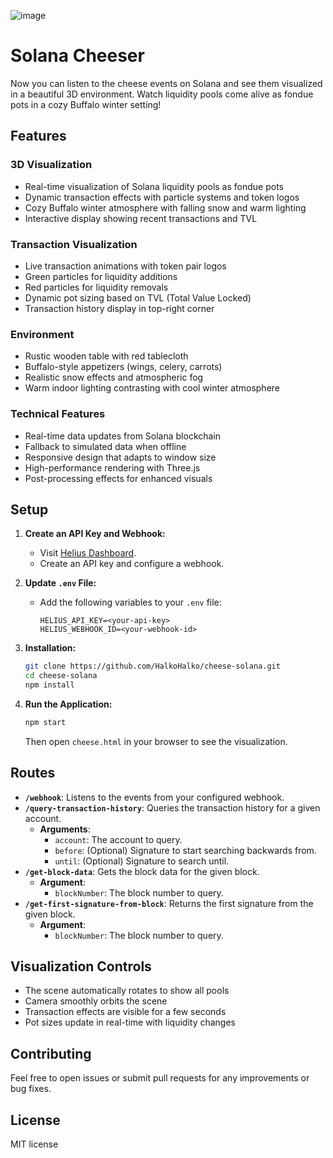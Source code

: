 ![image](https://github.com/user-attachments/assets/5670bb6c-409a-479d-aea3-955a6b5ad1c2)

# Solana Cheeser

Now you can listen to the cheese events on Solana and see them visualized in a beautiful 3D environment.
Watch liquidity pools come alive as fondue pots in a cozy Buffalo winter setting!

## Features

### 3D Visualization
- Real-time visualization of Solana liquidity pools as fondue pots
- Dynamic transaction effects with particle systems and token logos
- Cozy Buffalo winter atmosphere with falling snow and warm lighting
- Interactive display showing recent transactions and TVL

### Transaction Visualization
- Live transaction animations with token pair logos
- Green particles for liquidity additions
- Red particles for liquidity removals
- Dynamic pot sizing based on TVL (Total Value Locked)
- Transaction history display in top-right corner

### Environment
- Rustic wooden table with red tablecloth
- Buffalo-style appetizers (wings, celery, carrots)
- Realistic snow effects and atmospheric fog
- Warm indoor lighting contrasting with cool winter atmosphere

### Technical Features
- Real-time data updates from Solana blockchain
- Fallback to simulated data when offline
- Responsive design that adapts to window size
- High-performance rendering with Three.js
- Post-processing effects for enhanced visuals

## Setup

1. **Create an API Key and Webhook:**
   - Visit [Helius Dashboard](https://dashboard.helius.dev/).
   - Create an API key and configure a webhook.

2. **Update `.env` File:**
   - Add the following variables to your `.env` file:
     ```properties
     HELIUS_API_KEY=<your-api-key>
     HELIUS_WEBHOOK_ID=<your-webhook-id>
     ```

3. **Installation:**
   ```sh
   git clone https://github.com/HalkoHalko/cheese-solana.git
   cd cheese-solana
   npm install
   ```

4. **Run the Application:**
   ```sh
   npm start
   ```
   Then open `cheese.html` in your browser to see the visualization.

## Routes

- **`/webhook`**: Listens to the events from your configured webhook.
- **`/query-transaction-history`**: Queries the transaction history for a given account.
  - **Arguments**:
    - `account`: The account to query.
    - `before`: (Optional) Signature to start searching backwards from.
    - `until`: (Optional) Signature to search until.
- **`/get-block-data`**: Gets the block data for the given block.
  - **Argument**:
    - `blockNumber`: The block number to query.
- **`/get-first-signature-from-block`**: Returns the first signature from the given block.
  - **Argument**:
    - `blockNumber`: The block number to query.

## Visualization Controls
- The scene automatically rotates to show all pools
- Camera smoothly orbits the scene
- Transaction effects are visible for a few seconds
- Pot sizes update in real-time with liquidity changes

## Contributing

Feel free to open issues or submit pull requests for any improvements or bug fixes.

## License

MIT license

